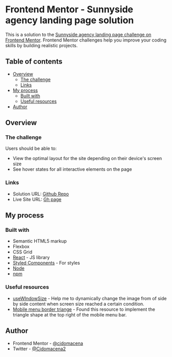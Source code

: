 # Frontend Mentor - Sunnyside agency landing page solution

This is a solution to the [Sunnyside agency landing page challenge on Frontend Mentor](https://www.frontendmentor.io/challenges/sunnyside-agency-landing-page-7yVs3B6ef). Frontend Mentor challenges help you improve your coding skills by building realistic projects.

## Table of contents

- [Overview](#overview)
  - [The challenge](#the-challenge)
  - [Links](#links)
- [My process](#my-process)
  - [Built with](#built-with)
  - [Useful resources](#useful-resources)
- [Author](#author)




## Overview

### The challenge

Users should be able to:

- View the optimal layout for the site depending on their device's screen size
- See hover states for all interactive elements on the page



### Links

- Solution URL: [Github Repo](https://github.com/cjdomacena/sunnsyside-challenge)
- Live Site URL: [Gh page](https://cjdomacena.github.io/sunnsyside-challenge/)

## My process

### Built with

- Semantic HTML5 markup
- Flexbox
- CSS Grid
- [React](https://reactjs.org/) - JS library
- [Styled Components](https://styled-components.com/) - For styles
- [Node](https://nodejs.org/en/)
- [npm](https://www.npmjs.com/)



### Useful resources

- [useWIndowSize](https://usehooks.com/useWindowSize/) - Help me to dynamically change the image from of side by side content when screen size reached a certain condition.
- [Mobile menu border triange](https://css-tricks.com/the-shapes-of-css/) - Found this resource to implement the triangle shape at the top right of the mobile menu bar.


## Author
- Frontend Mentor - [@cjdomacena](https://www.frontendmentor.io/profile/cjdomacena)
- Twitter - [@Cjdomacena2](https://twitter.com/Cjdomacena2)




